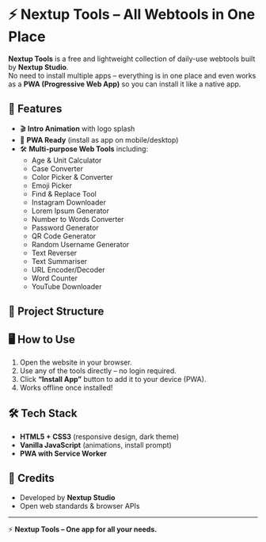 # ⚡ Nextup Tools – All Webtools in One Place  

**Nextup Tools** is a free and lightweight collection of daily-use webtools built by **Nextup Studio**.  
No need to install multiple apps – everything is in one place and even works as a **PWA (Progressive Web App)** so you can install it like a native app.  

## 🚀 Features  

- 🎬 **Intro Animation** with logo splash  
- 📱 **PWA Ready** (install as app on mobile/desktop)  
- 🛠 **Multi-purpose Web Tools** including:  
  - Age & Unit Calculator  
  - Case Converter  
  - Color Picker & Converter  
  - Emoji Picker  
  - Find & Replace Tool  
  - Instagram Downloader  
  - Lorem Ipsum Generator  
  - Number to Words Converter  
  - Password Generator  
  - QR Code Generator  
  - Random Username Generator  
  - Text Reverser  
  - Text Summariser  
  - URL Encoder/Decoder  
  - Word Counter  
  - YouTube Downloader  

## 📂 Project Structure


## 🖥️ How to Use  

1. Open the website in your browser.  
2. Use any of the tools directly – no login required.  
3. Click **“Install App”** button to add it to your device (PWA).  
4. Works offline once installed!  

## 🛠️ Tech Stack  

- **HTML5 + CSS3** (responsive design, dark theme)  
- **Vanilla JavaScript** (animations, install prompt)  
- **PWA with Service Worker**  

## 📢 Credits  

- Developed by **Nextup Studio**  
- Open web standards & browser APIs  

---

⚡ **Nextup Tools – One app for all your needs.**